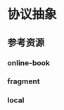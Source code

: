 # 协议抽象

<!--ts-->


<!-- Created by https://github.com/ekalinin/github-markdown-toc -->
<!-- Added by: kuanhsiaokuo, at: Sat Jul  9 22:46:17 CST 2022 -->

<!--te-->

## 参考资源

### online-book

### fragment

### local